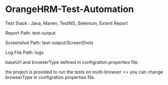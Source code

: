 # OrangeHRM-Test-Automation

Test Stack : Java, Maven, TestNG, Selenium, Extent Report

Report Path: test-output

Screenshot Path: test-output/ScreenShots

Log File Path: logs

baseUrl and browserType defined in configration.properties file.

the project is provided to run the tests on multi-browser >> you can change browserType in configration.properties file.
